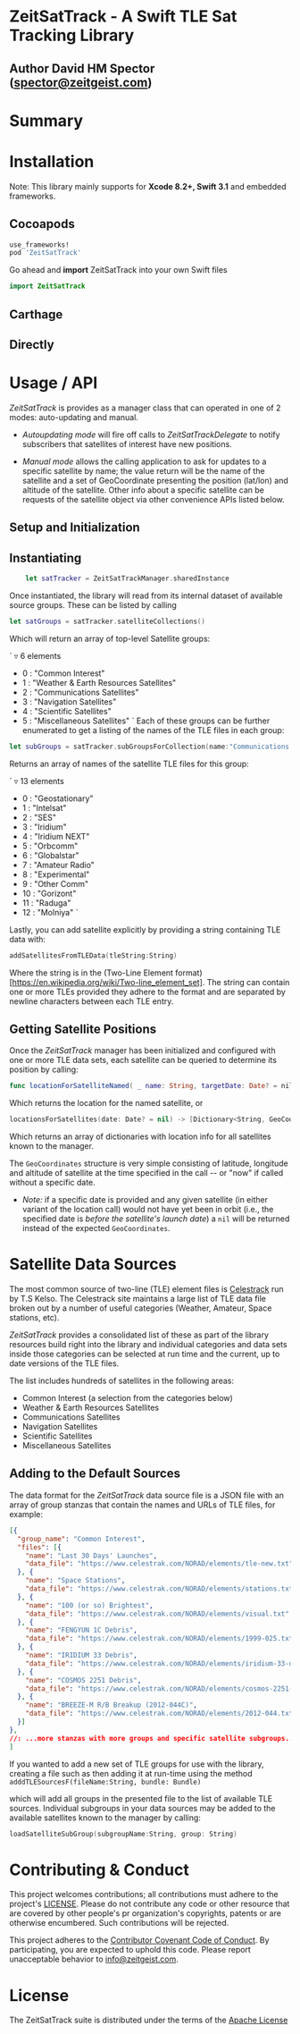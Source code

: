 # ZeitSatTrack - A Swift TLE Sat Tracking Library
## Author David HM Spector (spector@zeitgeist.com)

# Summary
# Installation 

Note: This library mainly supports for **Xcode 8.2+, Swift 3.1** and embedded frameworks.

## Cocoapods
```ruby
use_frameworks!
pod 'ZeitSatTrack'
```
Go ahead and **import** ZeitSatTrack into your own Swift files 
```swift
import ZeitSatTrack
```

## Carthage
## Directly
# Usage / API

_ZeitSatTrack_ is provides as a manager class that can operated in one of 2 modes: auto-updating and manual.

- _Autoupdating mode_ will fire off calls to  _ZeitSatTrackDelegate_ to notify subscribers that satellites of interest have new positions. 

- _Manual mode_ allows the calling application to ask for updates to a specific satellite by name; the value return will be the name of the satellite and a set of GeoCoordinate presenting the position (lat/lon) and altitude of the satellite.  Other info about a specific satellite can be requests of the satellite object  via other convenience APIs listed below.

## Setup and Initialization
## Instantiating
```swift
    let satTracker = ZeitSatTrackManager.sharedInstance
```

Once instantiated, the library will read from its internal dataset of available source groups.  These can be listed by calling 

```swift
let satGroups = satTracker.satelliteCollections()
```

Which will return an array of top-level Satellite groups:

`
▿ 6 elements
  - 0 : "Common Interest"
  - 1 : "Weather & Earth Resources Satellites"
  - 2 : "Communications Satellites"
  - 3 : "Navigation Satellites"
  - 4 : "Scientific Satellites"
  - 5 : "Miscellaneous Satellites"
`
Each of these groups can be further enumerated to get a listing of the names of the TLE files in each group:

```swift
let subGroups = satTracker.subGroupsForCollection(name:"Communications Satellites")
```
Returns an array of names of the satellite TLE files for this group:

`
▿ 13 elements
  - 0 : "Geostationary"
  - 1 : "Intelsat"
  - 2 : "SES"
  - 3 : "Iridium"
  - 4 : "Iridium NEXT"
  - 5 : "Orbcomm"
  - 6 : "Globalstar"
  - 7 : "Amateur Radio"
  - 8 : "Experimental"
  - 9 : "Other Comm"
  - 10 : "Gorizont"
  - 11 : "Raduga"
  - 12 : "Molniya"
`

Lastly, you can add satellite explicitly by providing a string containing TLE data with:

```swift
addSatellitesFromTLEData(tleString:String) 
```
Where the string is in the (Two-Line Element format)[https://en.wikipedia.org/wiki/Two-line_element_set].  The string can contain one or more TLEs provided they adhere to the format and are separated by newline characters between each TLE entry.

## Getting Satellite Positions
Once the _ZeitSatTrack_ manager has been initialized and configured with one or more TLE data sets, each satellite can be queried to determine its position by calling:

```swift
func locationForSatelliteNamed( _ name: String, targetDate: Date? = nil) -> GeoCoordinates?
```
Which returns the location for the named satellite, or 

```swift
locationsForSatellites(date: Date? = nil) -> [Dictionary<String, GeoCoordinates>]
```

Which returns an array of dictionaries with location info for all satellites known to the manager.

The `GeoCoordinates` structure is very simple consisting of latitude, longitude and altitude of satellite at the time specified in the call -- or "now" if called without a specific date.


 - *Note:* if a specific date is provided and any given satellite (in either variant of the location call) would not have yet been in orbit (i.e., the specified date is _before the satellite's launch date_) a `nil` will be returned instead of the expected `GeoCoordinates`.

# Satellite Data Sources
The most common source of two-line (TLE) element files is [Celestrack](https://www.celestrack.com) run by T.S Kelso.  The Celestrack site maintains a large list of TLE data file broken out by a number of useful categories (Weather, Amateur, Space stations, etc).

_ZeitSatTrack_ provides a consolidated list of these as part of the library resources build right into the library and individual categories and data sets inside those categories can be selected at run time and the current, up to date versions of the TLE files.

The list includes hundreds of satellites in the following areas:

- Common Interest (a selection from the categories below)
- Weather & Earth Resources Satellites
- Communications Satellites
- Navigation Satellites
- Scientific Satellites
- Miscellaneous Satellites

## Adding to the Default Sources
The data format for the _ZeitSatTrack_ data source file is a JSON file with an array of group stanzas that contain the names and URLs of TLE files, for example:

```json
[{
  "group_name": "Common Interest",
  "files": [{
    "name": "Last 30 Days' Launches",
    "data_file": "https://www.celestrak.com/NORAD/elements/tle-new.txt"
  }, {
    "name": "Space Stations",
    "data_file": "https://www.celestrak.com/NORAD/elements/stations.txt"
  }, {
    "name": "100 (or so) Brightest",
    "data_file": "https://www.celestrak.com/NORAD/elements/visual.txt"
  }, {
    "name": "FENGYUN 1C Debris",
    "data_file": "https://www.celestrak.com/NORAD/elements/1999-025.txt"
  }, {
    "name": "IRIDIUM 33 Debris",
    "data_file": "https://www.celestrak.com/NORAD/elements/iridium-33-debris.txt"
  }, {
    "name": "COSMOS 2251 Debris",
    "data_file": "https://www.celestrak.com/NORAD/elements/cosmos-2251-debris.txt"
  }, {
    "name": "BREEZE-M R/B Breakup (2012-044C)",
    "data_file": "https://www.celestrak.com/NORAD/elements/2012-044.txt"
  }]
},
//: ...more stanzas with more groups and specific satellite subgroups...
]
```

If you wanted to add a new set of TLE groups for use with the library, creating a file such as then adding it at run-time using the method
` adddTLESourcesF(fileName:String, bundle: Bundle) ` 

which will add all groups in the presented file to the list of available TLE sources. Individual subgroups in your data sources may be added to the available satellites known to the manager by calling:
```swift
loadSatelliteSubGroup(subgroupName:String, group: String)
```


# Contributing & Conduct

This project welcomes contributions; all contributions must adhere to the project's [LICENSE](LICENSE). Please do not contribute any code or other resource that are covered by other people's pr organization's copyrights, patents or are otherwise encumbered.  Such contributions will be rejected.

This project adheres to the [Contributor Covenant Code of Conduct](CONDUCT). By participating, you are expected to uphold this code. Please report unacceptable behavior to [info@zeitgeist.com](mailto:info@zeitgeist.com).

# License

 The ZeitSatTrack suite is distributed under the terms of the [Apache License](LICENSE)
